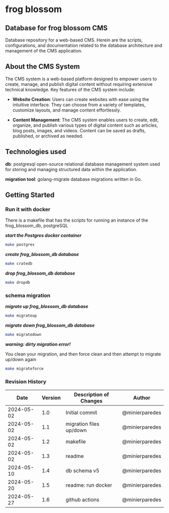 # frog blossom

## Database for frog blossom CMS

Database repository for a web-based CMS. Herein are the scripts, configurations, and documentation related to the database architecture and management of the CMS application.

## About the CMS System

The CMS system is a web-based platform designed to empower users to create, manage, and publish digital content without requiring extensive technical knowledge. Key features of the CMS system include:

- **Website Creation**: Users can create websites with ease using the intuitive interface. They can choose from a variety of templates, customize layouts, and manage content effortlessly.

- **Content Management**: The CMS system enables users to create, edit, organize, and publish various types of digital content such as articles, blog posts, images, and videos. Content can be saved as drafts, published, or archived as needed.

## Technologies used

**db**: postgresql
open-source relational database management system used for storing and managing structured data within the application.

**migration tool**: golang-migrate
database migrations written in Go.

## Getting Started

### Run it with docker

There is a makefile that has the scripts for running an instance of the frog_blossom_db, postgreSQL

***start the Postgres docker container***

```bash
make postgres

```

***create frog_blossom_db database***

```bash
make cratedb
```

***drop frog_blossom_db database***

```bash
make dropdb
```

### schema migration

***migrate up frog_blossom_db database***

```bash
make migrateup
```

***migrate down frog_blossom_db database***

```bash
make migratedown
```


***warning: dirty migration error!***

You clean your migration, and then force clean and then attempt to migrate up/down again

```bash
make migrateforce
```

### Revision History

| Date       | Version | Description of Changes  | Author |
|------------|---------|-------------------------|--------|
| 2024-05-02 | 1.0     | Initial commit          | @minierparedes    |
| 2024-05-02 | 1.1     | migration files up/down | @minierparedes    |
| 2024-05-02 | 1.2     | makefile                | @minierparedes    |
| 2024-05-02 | 1.3     | readme                  | @minierparedes    |
| 2024-05-10 | 1.4     | db schema v5            | @minierparedes    |
| 2024-05-20 | 1.5     | readme: run docker      | @minierparedes    |
| 2024-05-27 | 1.6     | github actions      | @minierparedes    |
